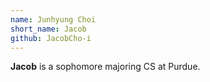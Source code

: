 ```yaml
---
name: Junhyung Choi
short_name: Jacob
github: JacobCho-i
---
```


**Jacob** is a sophomore majoring CS at Purdue.
